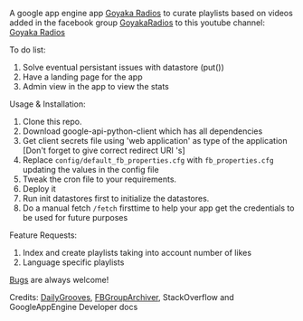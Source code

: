 A google app engine app [Goyaka Radios](http://goyakaradios.appspot.com) to curate playlists based on videos
added in the facebook group [GoyakaRadios](https://www.facebook.com/groups/goyakaradios/) to this youtube channel: [Goyaka Radios](https://www.youtube.com/channel/UCywfYeRDOP6BSDmF7OZjCnA)

To do list:

1. Solve eventual persistant issues with datastore (put())
2. Have a landing page for the app
3. Admin view in the app to view the stats


Usage & Installation: 

1. Clone this repo.
2. Download google-api-python-client which has all dependencies
3. Get client secrets file using 'web application' as type of the application [Don't forget to give correct redirect URI 's]
4. Replace `config/default_fb_properties.cfg` with `fb_properties.cfg` updating the values in the config file
5. Tweak the cron file to your requirements. 
6. Deploy it
7. Run init datastores first to initialize the datastores.
8. Do a manual fetch `/fetch` firsttime to help your app get the credentials to be used for future purposes


Feature Requests:

1. Index and create playlists taking into account number of likes
2. Language specific playlists

[Bugs](https://github.com/sugavaneshb/GoyakaRadios/issues) are always welcome!

Credits: [DailyGrooves](https://github.com/ronjouch/dailygrooves), [FBGroupArchiver](https://github.com/makkarlabs/FBGroupArchiver), StackOverflow and GoogleAppEngine Developer docs 
